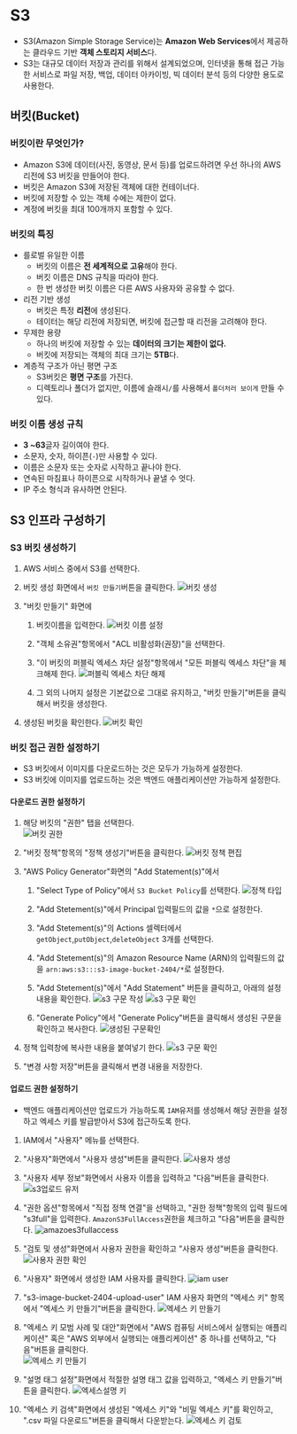 # S3

- S3(Amazon Simple Storage Service)는 **Amazon Web Services**에서 제공하는 클라우드 기반 **객체 스토리지 서비스**다.
- S3는 대규모 데이터 저장과 관리를 위해서 설계되었으며, 인터넷을 통해 접근 가능한 서비스로 파일 저장, 백업, 데이터 아카이빙, 빅 데이터 분석 등의 다양한 용도로 사용한다.

## 버킷(Bucket)

### 버킷이란 무엇인가?

- Amazon S3에 데이터(사진, 동영상, 문서 등)를 업로드하려면 우선 하나의 AWS 리전에 S3 버킷을 만들어야 한다.
- 버킷은 Amazon S3에 저장된 객체에 대한 컨테이너다.
- 버킷에 저장할 수 있는 객체 수에는 제한이 없다.
- 계정에 버킷을 최대 100개까지 포함할 수 있다.

### 버킷의 특징

- 를로벌 유일한 이름
  - 버킷의 이름은 **전 세계적으로 고유**해야 한다.
  - 버킷 이름은 DNS 규칙을 따라야 한다.
  - 한 번 생성한 버킷 이름은 다른 AWS 사용자와 공유할 수 없다.
- 리전 기반 생성
  - 버킷은 특정 **리전**에 생성된다.
  - 테이터는 해당 리전에 저장되면, 버킷에 접근할 때 리전을 고려해야 한다.
- 무제한 용량
  - 하나의 버킷에 저장할 수 있는 **데이터의 크기는 제한이 없다.**
  - 버킷에 저장되는 객체의 최대 크기는 **5TB**다.
- 계층적 구조가 아닌 평면 구조
  - S3버킷은 **평면 구조**를 가진다.
  - 디렉토리나 폴더가 없지만, 이름에 슬래시```/```를 사용해서 ```폴더처러 보이게``` 만들 수 있다.

### 버킷 이름 생성 규칙

- **3 ~63**글자 길이여야 한다.
- 소문자, 숫자, 하이픈(```-```)만 사용할 수 있다.
- 이름은 소문자 또는 숫자로 시작하고 끝나야 한다.
- 연속된 마침표나 하이픈으로 시작하거나 끝낼 수 엇다.
- IP 주소 형식과 유사하면 안된다.

## S3 인프라 구성하기

### S3 버킷 생성하기

1. AWS 서비스 중에서 S3를 선택한다.

2. 버킷 생성 화면에서 ```버킷 만들기```버튼을 클릭한다.
   ![버킷 생성](images/image-1-s3.png)

3. "버킷 만들기" 화면에
   1. 버킷이름을 입력한다.
        ![버킷 이름 설정](images/image-2-bucket.png)

   2. "객체 소유권"항목에서 "ACL 비활성화(권장)"을 선택한다.

   3. "이 버킷의 퍼블릭 엑세스 차단 설정"항목에서 "모든 퍼블릭 엑세스 차단"을 체크해제 한다.
        ![퍼블릭 엑세스 차단 해제](images/image-3-public-access.png)

   4. 그 외의 나머지 설정은 기본값으로 그대로 유지하고, "버킷 만들기"버튼을 클릭해서 버킷을 생성한다.

4. 생성된 버킷을 확인한다.
   ![버킷 확인](images/image-4-bucket.png)

### 버킷 접근 권한 설정하기

- S3 버킷에서 이미지를 다운로드하는 것은 모두가 가능하게 설정한다.
- S3 버킷에 이미지를 업로드하는 것은 백엔드 애플리케이션만 가능하게 설정한다.

#### 다운로드 권한 설정하기

1. 해당 버킷의 "권한" 탭을 선택한다.  
   ![버킷 권한](images/image-5-access.png)

2. "버킷 정책"항목의 "정책 생성기"버튼을 클릭한다.
   ![버킷 정책 편집](images/image-6-bucket-policy.png)

3. "AWS Policy Generator"화면의 "Add Statement(s)"에서 

   1. "Select Type of Policy"에서 ```S3 Bucket Policy```를 선택한다.
   ![정책 타입](images/image-7-policy-type.png)

   2. "Add Stetement(s)"에서 Principal 입력필드의 값을 ```*```으로 설정한다. 

   3. "Add Stetement(s)"의 Actions 셀렉터에서 ```getObject```,```putObject```,```deleteObject``` 3개를 선택한다. 

   4. "Add Stetement(s)"의 Amazon Resource Name (ARN)의 입력필드의 값을 ```arn:aws:s3:::s3-image-bucket-2404/*```로 설정한다.

   5. "Add Stetement(s)"에서 "Add Statement" 버튼을 클릭하고, 아래의 설정 내용을 확인한다.
   ![s3 구문 작성](images/image-8-s3-statement.png)
   ![s3 구문 확인](images/image-9-s3-statements.png)

   6. "Generate Policy"에서 "Generate Policy"버튼을 클릭해서 생성된 구문을 확인하고 복사한다.
   ![생성된 구문확인](images/image-10-s3-statements.png)

4. 정책 입력창에 복사한 내용을 붙여넣기 한다.
   ![s3 구문 확인](images/image-11-s3-statements.png)

5. "변경 사항 저장"버튼을 클릭해서 변경 내용을 저장한다. 

#### 업로드 권한 설정하기

- 백엔드 애플리케이션만 업로드가 가능하도록 ```IAM```유저를 생성해서 해당 권한을 설정하고 엑세스 키를 발급받아서 S3에 접근하도록 한다.

1. IAM에서 "사용자" 메뉴를 선택한다.

2. "사용자"화면에서 "사용자 생성"버튼을 클릭한다.
   ![사용자 생성](images/image-13-create-user.png)

3. "사용자 세부 정보"화면에서 사용자 이름을 입력하고 "다음"버튼을 클릭한다.
   ![s3업로드 유저](images/image-14-s3-user.png)

4. "권한 옵션"항목에서 "직접 정책 연결"을 선택하고, "권한 정책"항목의 입력 필드에 "s3full"을 입력한다. ```AmazonS3FullAccess```권한을 체크하고 "다음"버튼을 클릭한다.
   ![amazoes3fullaccess](images/image-15-s3fullaccess.png)

5. "검토 및 생성"화면에서 사용자 권한을 확인하고 "사용자 생성"버튼을 클릭한다.
   ![사용자 권한 확인](images/image-16-user-info.png)

6. "사용자" 화면에서 생성한 IAM 사용자를 클릭한다.
   ![iam user](images/image-17-iam.png)

7. "s3-image-bucket-2404-upload-user" IAM 사용자 화면의 "엑세스 키" 항목에서 "엑세스 키 만들기"버튼을 클릭한다.
   ![엑세스 키 만들기](images/image-18-access-key.png)

8. "엑세스 키 모범 사례 및 대안"화면에서 "AWS 컴퓨팅 서비스에서 실행되는 애플리케이션" 혹은 "AWS 외부에서 실행되는 애플리케이션" 중 하나를 선택하고, "다음"버튼을 클릭한다.  
   ![엑세스 키 만들기](images/image-19-access-key.png)

9. "설명 태그 설정"화면에서 적절한 설명 태그 값을 입력하고, "엑세스 키 만들기"버튼을 클릭한다.
   ![엑세스설명 키](images/image-20-access-key.png)

10. "엑세스 키 검색"화면에서 생성된 "엑세스 키"와 "비밀 엑세스 키"를 확인하고, ".csv 파일 다운로드"버튼을 클릭해서 다운받는다.
   ![엑세스 키 검토](images/image-21-access-key.png)
